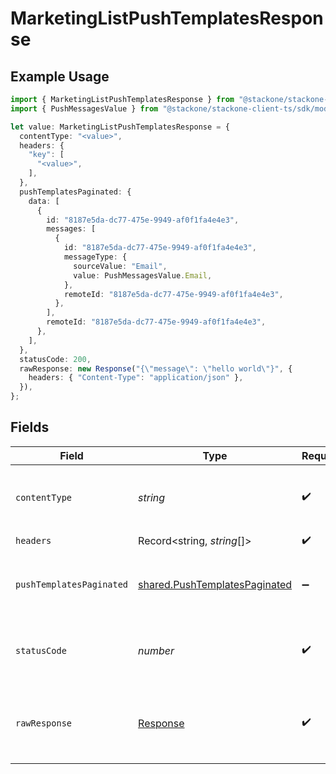 # MarketingListPushTemplatesResponse

## Example Usage

```typescript
import { MarketingListPushTemplatesResponse } from "@stackone/stackone-client-ts/sdk/models/operations";
import { PushMessagesValue } from "@stackone/stackone-client-ts/sdk/models/shared";

let value: MarketingListPushTemplatesResponse = {
  contentType: "<value>",
  headers: {
    "key": [
      "<value>",
    ],
  },
  pushTemplatesPaginated: {
    data: [
      {
        id: "8187e5da-dc77-475e-9949-af0f1fa4e4e3",
        messages: [
          {
            id: "8187e5da-dc77-475e-9949-af0f1fa4e4e3",
            messageType: {
              sourceValue: "Email",
              value: PushMessagesValue.Email,
            },
            remoteId: "8187e5da-dc77-475e-9949-af0f1fa4e4e3",
          },
        ],
        remoteId: "8187e5da-dc77-475e-9949-af0f1fa4e4e3",
      },
    ],
  },
  statusCode: 200,
  rawResponse: new Response("{\"message\": \"hello world\"}", {
    headers: { "Content-Type": "application/json" },
  }),
};
```

## Fields

| Field                                                                                 | Type                                                                                  | Required                                                                              | Description                                                                           |
| ------------------------------------------------------------------------------------- | ------------------------------------------------------------------------------------- | ------------------------------------------------------------------------------------- | ------------------------------------------------------------------------------------- |
| `contentType`                                                                         | *string*                                                                              | :heavy_check_mark:                                                                    | HTTP response content type for this operation                                         |
| `headers`                                                                             | Record<string, *string*[]>                                                            | :heavy_check_mark:                                                                    | N/A                                                                                   |
| `pushTemplatesPaginated`                                                              | [shared.PushTemplatesPaginated](../../../sdk/models/shared/pushtemplatespaginated.md) | :heavy_minus_sign:                                                                    | The list of push templates was retrieved.                                             |
| `statusCode`                                                                          | *number*                                                                              | :heavy_check_mark:                                                                    | HTTP response status code for this operation                                          |
| `rawResponse`                                                                         | [Response](https://developer.mozilla.org/en-US/docs/Web/API/Response)                 | :heavy_check_mark:                                                                    | Raw HTTP response; suitable for custom response parsing                               |